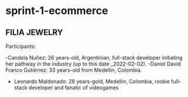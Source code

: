 # sprint-1-ecommerce

FILIA JEWELRY
------------------

Participants:

-Candela Nuñez: 26 years-old, Argentinian, full-stack developer initiating her pathway in the industry (up to this date _2022-02-02).
-Daniel David Franco Gutiérrez: 33 years-old from Medellín, Colombia.
- Leonardo Maldonado: 28 years-gold, Medellin, Colombia, rookie full-stack developer and fanatic of videogames
